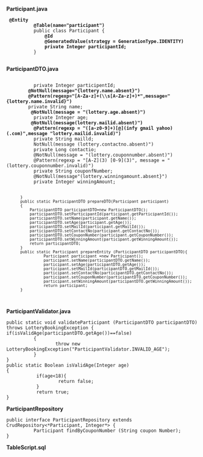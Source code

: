 **Participant.java**
<p><code> <b>@Entity
          @Table(name="participant")</b>
          public class Participant {
             <b> @Id
              @GeneratedValue(strategy = GenerationType.IDENTITY)
              private Integer participantId; </b>
          }
  
</code></p>

**ParticipantDTO.java**
<p><code>
          private Integer participentId;
       <b> @NotNull(message="{lottery.name.absent}")
        @Pattern(regexp="[A-Za-z]+(\\s[A-Za-z]+)*",message="{lottery.name.invalid}")</b>
        private String name; 
         <b>@NotNull(message = "(lottery.age.absent)")</b>
          private Integer age;
         <b>@NotNull(message(lottery.mailid.absent)") 
          @Pattern(regexp = "([a-z0-9]+)[@](infy gmail yahoo)(.com)",message "lottery.mailid.invalid)")</b>
          private String mailld;
          NotNull(message (lottery.contactno.absent)")
          private Long contactio;
          @NotNull(message = "(lottery.couponnumber.absent)") 
          @Pattern(regexp = "[A-Z](3) [0-9](3)", message = "(lottery.couponnumber.invalid)")
          private String couponfNumber; 
          @NotNull(message"(lottery.winningamount.absent}")
          private Integer winningAmount; 

          }
          public static ParticipantDTO prepareDTO(Participant participant)
          {
              ParticipantDTO participantDTO=new ParticipantDTO();    
              participantDTO.setParticipantId(participant.getParticipantId()); 
              participantDTO.setName(participant.getName()); 
              participantDTO.setAge(participant.getAge());
              participantDTO.setMailId(participant.getMailId());
              participantDTO.setContactNo(participant.getContactNo()); 
              participantDTO.setCouponNumber(participant.getCouponNumber()); 
              participantDTO.setWinningAmount(participant.getWinningAmount()); 
              return participantDTO;
          }
          public static Participant prepareEntity (ParticipantDTO participantDTO){ 
                    Participant participant =new Participant(); 
                    participant.setName(participantDTO.getName());
                    participant.setAge(participantDTO.getAge()); 
                    participant.setMailId(participantDTO.getMailId()); 
                    participant.setContactNo(participantDTO.getContactNo()); 
                    participant.setCouponNumber(participantDTO.getCouponNumber()); 
                    participant.setWinningAmount(participantDTO.getWinningAmount()); 
                    return participant;
          }
</code></p>

**ParticipantValidator.java**
<p><code>public static void validateParticipant (ParticipantDTO participantDTO) throws LotteryBookingException {                       if(isValidAge(participantDTO.getAge())==false)
          {
                  throw new LotteryBookingException("ParticipantValidator.INVALID_AGE");
          }
}
public static Boolean isValidAge(Integer age) 
{
           if(age<18){
                   return false;
           }
           return true;
}
</code></p>
                     
 **ParticipantRepository**  
 
<p><code>public interface ParticipantRepository extends CrudRepository<*Participant, Integer*> { 
          Participant findByCouponNumber (String coupon Number);
}
</code></P>


**TableScript.sql**
